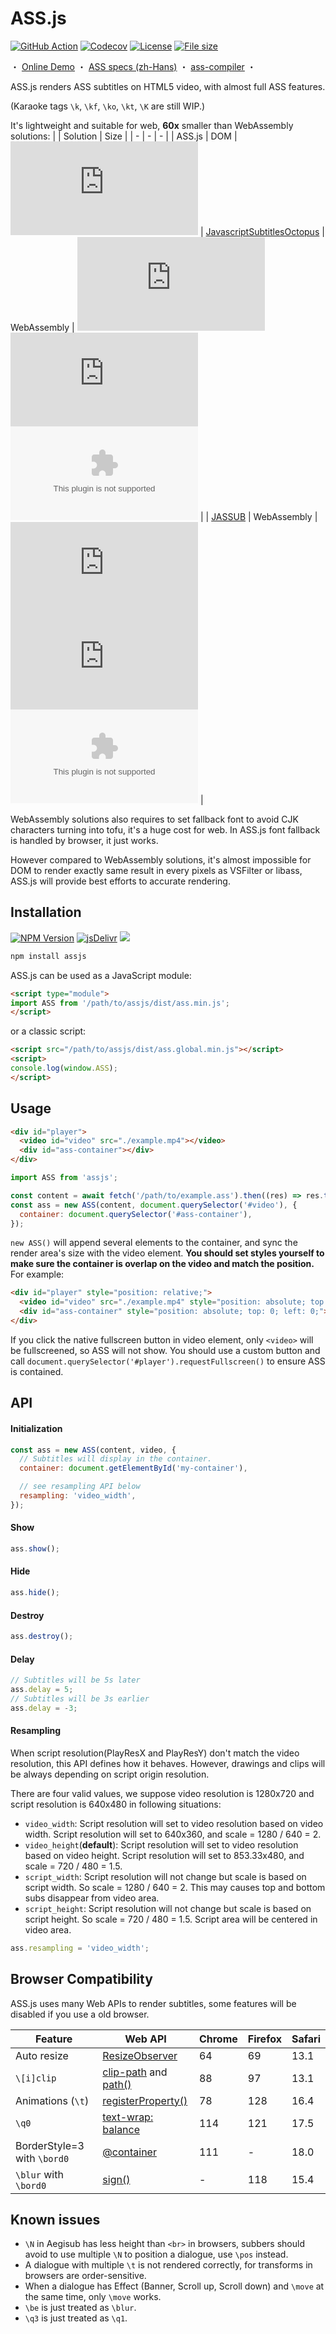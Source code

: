 # ASS.js

[![GitHub Action](https://img.shields.io/github/actions/workflow/status/weizhenye/ASS/ci.yml?logo=github)](https://github.com/weizhenye/ASS/actions)
[![Codecov](https://img.shields.io/codecov/c/gh/weizhenye/ASS?logo=codecov)](https://codecov.io/gh/weizhenye/ASS)
[![License](https://img.shields.io/npm/l/assjs)](https://github.com/weizhenye/assjs/blob/master/LICENSE)
[![File size](https://img.shields.io/bundlephobia/minzip/assjs)](https://bundlephobia.com/result?p=assjs)

<span>・</span>
<a href="https://ass.js.org/">Online Demo</a>
<span>・</span>
<a href="https://github.com/weizhenye/ASS/wiki/ASS-%E5%AD%97%E5%B9%95%E6%A0%BC%E5%BC%8F%E8%A7%84%E8%8C%83">ASS specs (zh-Hans)</a>
<span>・</span>
<a href="https://github.com/weizhenye/ass-compiler">ass-compiler</a>
<span>・</span>

ASS.js renders ASS subtitles on HTML5 video, with almost full ASS features.

(Karaoke tags `\k`, `\kf`, `\ko`, `\kt`, `\K` are still WIP.)

It's lightweight and suitable for web, **60x** smaller than WebAssembly solutions:
| | Solution | Size |
| - | - | - |
| ASS.js | DOM | ![](https://img.shields.io/github/size/weizhenye/ASS/dist%2Fass.min.js?label=main)
| [JavascriptSubtitlesOctopus](https://github.com/libass/JavascriptSubtitlesOctopus) | WebAssembly | ![](https://img.shields.io/github/size/libass/JavascriptSubtitlesOctopus/assets%2Fjs%2Fsubtitles-octopus.js?branch=gh-pages&label=main) ![](https://img.shields.io/github/size/libass/JavascriptSubtitlesOctopus/assets%2Fjs%2Fsubtitles-octopus-worker.js?branch=gh-pages&label=worker) ![](https://img.shields.io/github/size/libass/JavascriptSubtitlesOctopus/assets%2Fjs%2Fsubtitles-octopus-worker.wasm?branch=gh-pages&label=wasm) |
| [JASSUB](https://github.com/ThaUnknown/jassub) | WebAssembly | ![](https://img.shields.io/github/size/ThaUnknown/jassub/dist%2Fjassub.umd.js?label=main) ![](https://img.shields.io/github/size/ThaUnknown/jassub/dist%2Fjassub-worker.js?label=worker) ![](https://img.shields.io/github/size/ThaUnknown/jassub/dist%2Fjassub-worker.wasm?label=wasm) |

WebAssembly solutions also requires to set fallback font to avoid CJK characters turning into tofu, it's a huge cost for web. In ASS.js font fallback is handled by browser, it just works.

However compared to WebAssembly solutions, it's almost impossible for DOM to render exactly same result in every pixels as VSFilter or libass, ASS.js will provide best efforts to accurate rendering.

## Installation

[![NPM Version](https://img.shields.io/npm/v/assjs?logo=npm)](https://www.npmjs.com/package/assjs)
[![jsDelivr](https://img.shields.io/jsdelivr/npm/hm/assjs?logo=jsdelivr)](https://www.jsdelivr.com/package/npm/assjs)
[![](https://img.shields.io/badge/unpkg-555?logo=unpkg)](https://unpkg.com/assjs/)

```bash
npm install assjs
```

ASS.js can be used as a JavaScript module:

```html
<script type="module">
import ASS from '/path/to/assjs/dist/ass.min.js';
</script>
```

or a classic script:

```html
<script src="/path/to/assjs/dist/ass.global.min.js"></script>
<script>
console.log(window.ASS);
</script>
```

## Usage

```html
<div id="player">
  <video id="video" src="./example.mp4"></video>
  <div id="ass-container"></div>
</div>
```

```js
import ASS from 'assjs';

const content = await fetch('/path/to/example.ass').then((res) => res.text());
const ass = new ASS(content, document.querySelector('#video'), {
  container: document.querySelector('#ass-container'),
});
```

`new ASS()` will append several elements to the container, and sync the render area's size with the video element. **You should set styles yourself to make sure the container is overlap on the video and match the position.** For example:

```html
<div id="player" style="position: relative;">
  <video id="video" src="./example.mp4" style="position: absolute; top: 0; left: 0;"></video>
  <div id="ass-container" style="position: absolute; top: 0; left: 0;"></div>
</div>
```

If you click the native fullscreen button in video element, only `<video>` will be fullscreened, so ASS will not show. You should use a custom button and call `document.querySelector('#player').requestFullscreen()` to ensure ASS is contained.

## API

#### Initialization

```js
const ass = new ASS(content, video, {
  // Subtitles will display in the container.
  container: document.getElementById('my-container'),

  // see resampling API below
  resampling: 'video_width',
});
```

#### Show

```js
ass.show();
```

#### Hide

```js
ass.hide();
```

#### Destroy

```js
ass.destroy();
```

#### Delay

```js
// Subtitles will be 5s later
ass.delay = 5;
// Subtitles will be 3s earlier
ass.delay = -3;
```

#### Resampling

When script resolution(PlayResX and PlayResY) don't match the video resolution, this API defines how it behaves. However, drawings and clips will be always depending on script origin resolution.

There are four valid values, we suppose video resolution is 1280x720 and script resolution is 640x480 in following situations:
* `video_width`: Script resolution will set to video resolution based on video width. Script resolution will set to 640x360, and scale = 1280 / 640 = 2.
* `video_height`(__default__): Script resolution will set to video resolution based on video height. Script resolution will set to 853.33x480, and scale = 720 / 480 = 1.5.
* `script_width`: Script resolution will not change but scale is based on script width. So scale = 1280 / 640 = 2. This may causes top and bottom subs disappear from video area.
* `script_height`: Script resolution will not change but scale is based on script height. So scale = 720 / 480 = 1.5. Script area will be centered in video area.

```js
ass.resampling = 'video_width';
```

## Browser Compatibility

ASS.js uses many Web APIs to render subtitles, some features will be disabled if you use a old browser.

| Feature | Web API | Chrome | Firefox | Safari |
| - | - | - | - | - |
| Auto resize | [ResizeObserver](https://caniuse.com/resizeobserver) | 64 | 69 | 13.1 |
| `\[i]clip` | [clip-path](https://caniuse.com/css-clip-path) and [path()](https://caniuse.com/mdn-css_types_basic-shape_path) | 88 | 97 | 13.1 |
| Animations (`\t`) | [registerProperty()](https://caniuse.com/mdn-api_css_registerproperty_static) | 78 | 128 | 16.4 |
| `\q0` | [text-wrap: balance](https://caniuse.com/css-text-wrap-balance) | 114 | 121 | 17.5 |
| BorderStyle=3 with `\bord0` | [@container](https://caniuse.com/mdn-css_at-rules_container_style_queries_for_custom_properties) | 111 | - | 18.0 |
| `\blur` with `\bord0` | [sign()](https://caniuse.com/mdn-css_types_sign) | - | 118 | 15.4 |

## Known issues

* `\N` in Aegisub has less height than `<br>` in browsers, subbers should avoid to use multiple `\N` to position a dialogue, use `\pos` instead.
* A dialogue with multiple `\t` is not rendered correctly, for transforms in browsers are order-sensitive.
* When a dialogue has Effect (Banner, Scroll up, Scroll down) and `\move` at the same time, only `\move` works.
* `\be` is just treated as `\blur`.
* `\q3` is just treated as `\q1`.
